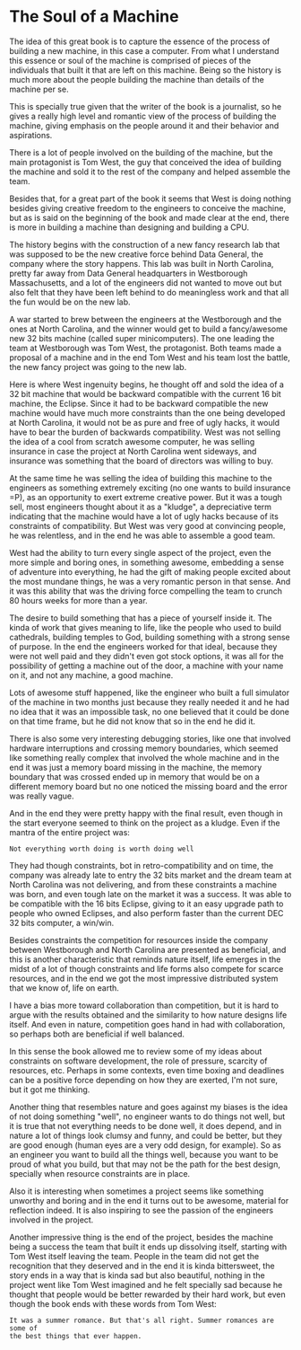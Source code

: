 # The Soul of a Machine

The idea of this great book is to capture the essence of the
process of building a new machine, in this case a computer.
From what I understand this essence or soul of the machine
is comprised of pieces of the individuals that built it
that are left on this machine. Being so the history is much
more about the people building the machine than details
of the machine per se.

This is specially true given that the writer of the book
is a journalist, so he gives a really high level and romantic
view of the process of building the machine, giving emphasis on the
people around it and their behavior and aspirations.

There is a lot of people involved on the building of the machine,
but the main protagonist is Tom West, the guy that conceived
the idea of building the machine and sold it to the rest
of the company and helped assemble the team.

Besides that, for a great part of the book it seems that West 
is doing nothing besides giving creative freedom to the engineers
to conceive the machine, but as is said on the beginning of the book
and made clear at the end, there is more in building a machine than
designing and building a CPU.

The history begins with the construction of a new fancy research
lab that was supposed to be the new creative force behind Data General,
the company where the story happens. This lab was built in North Carolina,
pretty far away from Data General headquarters in Westborough Massachusetts,
and a lot of the engineers did not wanted to move
out but also felt that they have been left behind to do meaningless
work and that all the fun would be on the new lab.

A war started to brew between the engineers at the Westborough and the
ones at North Carolina, and the winner would get to build a fancy/awesome
new 32 bits machine (called super minicomputers). The one leading the team
at Westborough was Tom West, the protagonist. Both teams made a proposal of
a machine and in the end Tom West and his team lost the battle, the new
fancy project was going to the new lab.

Here is where West ingenuity begins, he thought off and sold the idea of
a 32 bit machine that would be backward compatible with the current
16 bit machine, the Eclipse. Since it had to be backward compatible the
new machine would have much more constraints than the one being developed
at North Carolina, it would not be as pure and free of ugly hacks, it would
have to bear the burden of backwards compatibility. West was not selling
the idea of a cool from scratch awesome computer, he was selling insurance
in case the project at North Carolina went sideways, and insurance
was something that the board of directors was willing to buy.

At the same time he was selling the idea of building this machine to
the engineers as something extremely exciting (no one wants to build
insurance =P),
as an opportunity to exert extreme creative power.
But it was a tough sell, most engineers
thought about it as a "kludge", a depreciative term indicating
that the machine would have a lot of ugly hacks because of its
constraints of compatibility. But West was very good at convincing people,
he was relentless, and in the end he was able to assemble a good team.

West had the ability to turn every single aspect of the project,
even the more simple and boring ones, in something awesome, embedding
a sense of adventure into everything, he had the gift of making people
excited about the most mundane things, he was a very romantic person
in that sense. And it was this ability that was the driving force
compelling the team to crunch 80 hours weeks for more than a year.

The desire to build something that has a piece of yourself inside it.
The kinda of work that gives meaning to life, like the people who used
to build cathedrals, building temples to God, building something with
a strong sense of purpose. In the end the engineers worked for that ideal,
because they were not well paid and they didn't even got stock options,
it was all for the possibility of getting a machine out of the door,
a machine with your name on it, and not any machine, a good machine.

Lots of awesome stuff happened, like the engineer who built a full simulator
of the machine in two months just because they really needed it and he
had no idea that it was an impossible task, no one believed that it could
be done on that time frame, but he did not know that so in the end he did it.

There is also some very interesting debugging stories, like one that involved
hardware interruptions and crossing memory boundaries, which seemed like something
really complex that involved the whole machine and in the end it was just
a memory board missing in the machine, the memory boundary that was crossed
ended up in memory that would be on a different memory board but no one
noticed the missing board and the error was really vague.

And in the end they were pretty happy with the final result, even though in
the start everyone seemed to think on the project as a kludge. Even if
the mantra of the entire project was:

```
Not everything worth doing is worth doing well
```

They had though constraints, bot in retro-compatibility and on time, the
company was already late to entry the 32 bits market and the dream team
at North Carolina was not delivering, and from these constraints a machine
was born, and even tough late on the market it was a success. It was able to
be compatible with the 16 bits Eclipse, giving to it an easy upgrade path to
people who owned Eclipses, and also perform faster than the current DEC
32 bits computer, a win/win.

Besides constraints the competition for resources inside the company between
Westborough and North Carolina are presented as beneficial, and this is another
characteristic that reminds nature itself, life emerges in the midst of a lot
of though constraints and life forms also compete for scarce resources, and in
the end we got the most impressive distributed system that we know of,
life on earth.

I have a bias more toward collaboration than competition, but it is hard to
argue with the results obtained and the similarity to how nature designs life
itself. And even in nature, competition goes hand in had with collaboration,
so perhaps both are beneficial if well balanced.

In this sense the book allowed me to review some of my ideas about constraints
on software development, the role of pressure, scarcity of resources, etc.
Perhaps in some contexts, even time boxing and deadlines can be a positive
force depending on how they are exerted, I'm not sure, but it got me thinking.

Another thing that resembles nature and goes against my biases is the
idea of not doing something "well", no engineer wants to do things not well,
but it is true that not everything needs to be done well, it does depend,
and in nature a lot of things look clumsy and funny, and could be better,
but they are good enough (human eyes are a very odd design, for example).
So as an engineer you want to build all the things well, because you want
to be proud of what you build, but that may not be the path for the
best design, specially when resource constraints are in place.

Also it is interesting when sometimes a project seems like something unworthy
and boring and in the end it turns out to be awesome, material for reflection
indeed. It is also inspiring to see the passion of the engineers involved in
the project.

Another impressive thing is the end of the project, besides the machine being
a success the team that built it ends up dissolving itself, starting with Tom
West itself leaving the team. People in the team did not get the recognition
that they deserved and in the end it is kinda bittersweet, the story ends
in a way that is kinda sad but also beautiful, nothing in the project went
like Tom West imagined and he felt specially sad because he thought that people
would be better rewarded by their hard work, but even though the book ends
with these words from Tom West:

```
It was a summer romance. But that's all right. Summer romances are some of
the best things that ever happen.
```
